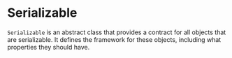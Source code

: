 # Serializable

`Serializable` is an abstract class that provides a contract for all objects that are serializable. It defines the framework for these objects, including what properties they should have.

